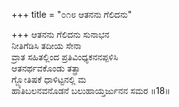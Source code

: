 +++
title = "೦೧೮ ಆತನನು ಗೆಲಿದನು"

+++
ಆತನನು ಗೆಲಿದನು ಸುನಾಭನ  
ನೀತಿಗೆಡಿಸಿ ತದೀಯ ಸೇನಾ  
ವ್ರಾತ ಸಹಿತಲ್ಲಿಂದ ಪ್ರತಿವಿಂಧ್ಯಕನನಪ್ಪಳಿಸಿ  
ಆತನರ್ಥವಕೊಂಡು ತತ್ಪ್ರಾ  
ಗ್ಜ್ಯೋತಿಷಕೆ ಧಾಳಿಟ್ಟನಲ್ಲಿ ಮ  
ಹಾತಿಬಲನವನೊಡನೆ ಬಲುಹಾಯ್ತರ್ಜುನನ ಸಮರ    ॥18॥